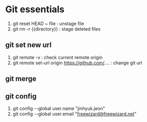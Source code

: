 # Git essentials

1. git reset HEAD ~ file : unstage file
2. git rm -r {{directory}} : stage deleted files

## git set new url

1. git remote -v : check current remote origin
2. git remote set-url origin https://github.com/.... : change git url

## git merge



## git config

1. git config --global user.name "jinhyuk.jeon"
2. git config --global user.email "freewizard@freewizard.net"



